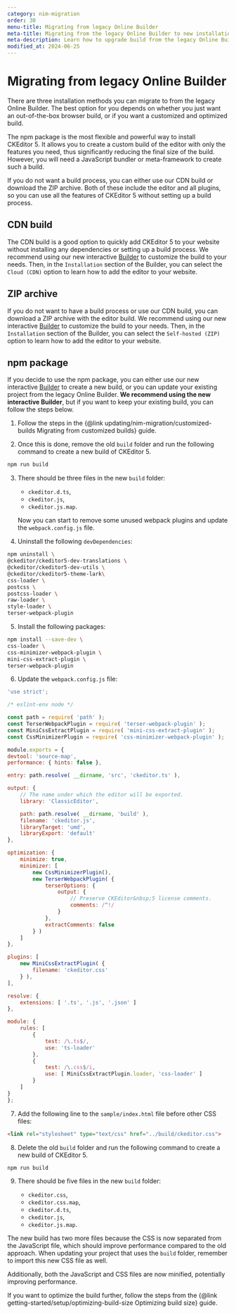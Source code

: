 ```yaml
---
category: nim-migration
order: 30
menu-title: Migrating from legacy Online Builder
meta-title: Migrating from the legacy Online Builder to new installation methods | CKEditor 5 documentation
meta-description: Learn how to upgrade build from the legacy Online Builder to new installation methods.
modified_at: 2024-06-25
---
```


# Migrating from legacy Online Builder

There are three installation methods you can migrate to from the legacy Online Builder. The best option for you depends on whether you just want an out-of-the-box browser build, or if you want a customized and optimized build.

The npm package is the most flexible and powerful way to install CKEditor&nbsp;5. It allows you to create a custom build of the editor with only the features you need, thus significantly reducing the final size of the build. However, you will need a JavaScript bundler or meta-framework to create such a build.

If you do not want a build process, you can either use our CDN build or download the ZIP archive. Both of these include the editor and all plugins, so you can use all the features of CKEditor&nbsp;5 without setting up a build process.

## CDN build

The CDN build is a good option to quickly add CKEditor&nbsp;5 to your website without installing any dependencies or setting up a build process. We recommend using our new interactive [Builder](https://ckeditor.com/ckeditor-5/builder/?redirect=docs) to customize the build to your needs. Then, in the `Installation` section of the Builder, you can select the `Cloud (CDN)` option to learn how to add the editor to your website.

## ZIP archive

If you do not want to have a build process or use our CDN build, you can download a ZIP archive with the editor build. We recommend using our new interactive [Builder](https://ckeditor.com/ckeditor-5/builder/?redirect=docs) to customize the build to your needs. Then, in the `Installation` section of the Builder, you can select the `Self-hosted (ZIP)` option to learn how to add the editor to your website.

## npm package

If you decide to use the npm package, you can either use our new interactive [Builder](https://ckeditor.com/ckeditor-5/builder/?redirect=docs) to create a new build, or you can update your existing project from the legacy Online Builder. **We recommend using the new interactive Builder**, but if you want to keep your existing build, you can follow the steps below.

1. Follow the steps in the {@link updating/nim-migration/customized-builds Migrating from customized builds} guide.

2. Once this is done, remove the old `build` folder and run the following command to create a new build of CKEditor&nbsp;5.

```bash
npm run build
```

3. There should be three files in the new `build` folder:

   * `ckeditor.d.ts`,
   * `ckeditor.js`,
   * `ckeditor.js.map`.

	Now you can start to remove some unused webpack plugins and update the `webpack.config.js` file.

4. Uninstall the following `devDependencies`:

```bash
npm uninstall \
@ckeditor/ckeditor5-dev-translations \
@ckeditor/ckeditor5-dev-utils \
@ckeditor/ckeditor5-theme-lark\
css-loader \
postcss \
postcss-loader \
raw-loader \
style-loader \
terser-webpack-plugin
```

5. Install the following packages:

```bash
npm install --save-dev \
css-loader \
css-minimizer-webpack-plugin \
mini-css-extract-plugin \
terser-webpack-plugin
```

6. Update the `webpack.config.js` file:

```js
'use strict';

/* eslint-env node */

const path = require( 'path' );
const TerserWebpackPlugin = require( 'terser-webpack-plugin' );
const MiniCssExtractPlugin = require( 'mini-css-extract-plugin' );
const CssMinimizerPlugin = require( 'css-minimizer-webpack-plugin' );

module.exports = {
devtool: 'source-map',
performance: { hints: false },

entry: path.resolve( __dirname, 'src', 'ckeditor.ts' ),

output: {
	// The name under which the editor will be exported.
	library: 'ClassicEditor',

	path: path.resolve( __dirname, 'build' ),
	filename: 'ckeditor.js',
	libraryTarget: 'umd',
	libraryExport: 'default'
},

optimization: {
	minimize: true,
	minimizer: [
		new CssMinimizerPlugin(),
		new TerserWebpackPlugin( {
			terserOptions: {
				output: {
					// Preserve CKEditor&nbsp;5 license comments.
					comments: /^!/
				}
			},
			extractComments: false
		} )
	]
},

plugins: [
	new MiniCssExtractPlugin( {
		filename: 'ckeditor.css'
	} ),
],

resolve: {
	extensions: [ '.ts', '.js', '.json' ]
},

module: {
	rules: [
		{
			test: /\.ts$/,
			use: 'ts-loader'
		},
		{
			test: /\.css$/i,
			use: [ MiniCssExtractPlugin.loader, 'css-loader' ]
		}
	]
}
};
```

7. Add the following line to the `sample/index.html` file before other CSS files:

```html
<link rel="stylesheet" type="text/css" href="../build/ckeditor.css">
```

8. Delete the old `build` folder and run the following command to create a new build of CKEditor&nbsp;5.

```bash
npm run build
```

9. There should be five files in the new `build` folder:

   * `ckeditor.css`,
   * `ckeditor.css.map`,
   * `ckeditor.d.ts`,
   * `ckeditor.js`,
   * `ckeditor.js.map`.

The new build has two more files because the CSS is now separated from the JavaScript file, which should improve performance compared to the old approach. When updating your project that uses the `build` folder, remember to import this new CSS file as well.

Additionally, both the JavaScript and CSS files are now minified, potentially improving performance.

If you want to optimize the build further, follow the steps from the {@link getting-started/setup/optimizing-build-size Optimizing build size} guide.
